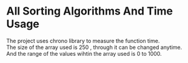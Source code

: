 # All Sorting Algorithms And Time Usage
The project uses chrono library to measure the function time.<br/>
The size of the array used is 250 , through it can be changed anytime.<br/>
And the range of the values wihtin the array used is 0 to 1000.<br/>
